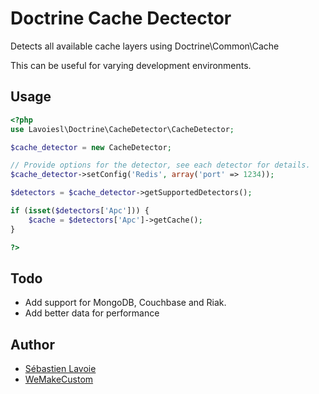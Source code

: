 # Doctrine Cache Dectector

Detects all available cache layers using Doctrine\Common\Cache

This can be useful for varying development environments.

## Usage

```php
<?php
use Lavoiesl\Doctrine\CacheDetector\CacheDetector;

$cache_detector = new CacheDetector;

// Provide options for the detector, see each detector for details.
$cache_detector->setConfig('Redis', array('port' => 1234));

$detectors = $cache_detector->getSupportedDetectors();

if (isset($detectors['Apc'])) {
    $cache = $detectors['Apc']->getCache();
}

?>
```

## Todo

 * Add support for MongoDB, Couchbase and Riak.
 * Add better data for performance

## Author

 * [Sébastien Lavoie](http://blog.lavoie.sl/)
 * [WeMakeCustom](http://www.wemakecustom.com/)